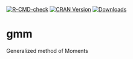 [![R-CMD-check](https://github.com/pchausse/malp/workflows/R-CMD-check/badge.svg)](https://github.com/pchausse/gmm/actions)
[![CRAN Version](https://www.r-pkg.org/badges/version/gmm)](https://cran.r-project.org/package=gmm)
[![Downloads](https://cranlogs.r-pkg.org/badges/gmm?color=brightgreen)](https://CRAN.R-project.org/package=gmm)

# gmm
Generalized method of Moments 
